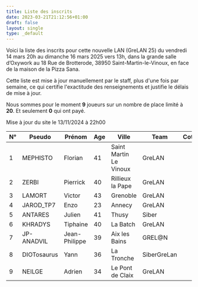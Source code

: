 ```yaml
---
title: Liste des inscrits
date: 2023-03-21T21:12:56+01:00
draft: false
layout: single
type: _default
---
```

Voici la liste des inscrits pour cette nouvelle LAN (GreLAN 25) du vendredi 14 mars 20h au dimanche 16 mars 2025 vers 13h, dans la grande salle d’Oxywork au 18 Rue de Brotterode, 38950 Saint-Martin-le-Vinoux, en face de la maison de la Pizza Sana.  

Cette liste est mise à jour manuellement par le staff, plus d'une fois par semaine, ce qui certifie l'exactitude des renseignements et justifie le délais de mise à jour.  

Nous sommes pour le moment **9** joueurs sur un nombre de place limité à **20**. Et seulement **0** qui ont payé.

Mise à jour du site le 13/11/2024 à 22h00
&nbsp;

| N°  | Pseudo     | Prénom        | Age | Ville                  | Team   | Cotisation |
| --- | ---------- | ------------- | --- | ---------------------- | ------ | ---------- |
| 1   | MEPHISTO   | Florian       | 41  | Saint Martin Le Vinoux | GreLAN |            |
| 2   | ZERBI      | Pierrick      | 40  | Rillieux la Pape       | GreLAN |            |
| 3   | LAMORT     | Victor        | 43  | Grenoble               | GreLAN |            |
| 4   | JAROD_TP7  | Enzo          | 23  | Annecy                 | GreLAN |            |
| 5   | ANTARES    | Julien        | 41  | Thusy                  | Siber  |            |
| 6   | KHRADYS    | Tiphaine      | 40  | La Batch               | GreLAN |            |
| 7   | JP-ANADVIL | Jean-Philippe | 39  | Aix les Bains          | GREL@N |            |
| 8   | DIOTosaurus| Yann         | 36  | La Tronche          | SiberGreLan |          |
| 9   | NEILGE     | Adrien        | 34  | Le Pont de Claix          | GreLAN |            |